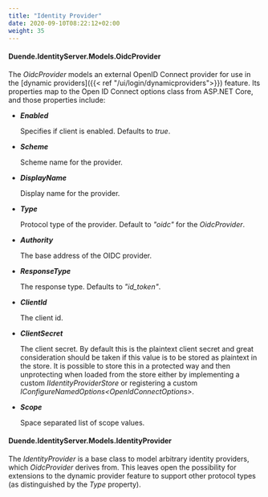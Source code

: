 ```yaml
---
title: "Identity Provider"
date: 2020-09-10T08:22:12+02:00
weight: 35
---
```


#### Duende.IdentityServer.Models.OidcProvider

The *OidcProvider* models an external OpenID Connect provider for use in the [dynamic providers]({{< ref "/ui/login/dynamicproviders">}}) feature.
Its properties map to the Open ID Connect options class from ASP.NET Core, and those properties include:

* ***Enabled***
    
    Specifies if client is enabled. Defaults to *true*.

* ***Scheme***
    
    Scheme name for the provider.

* ***DisplayName***
    
    Display name for the provider.

* ***Type***
    
    Protocol type of the provider. Default to *"oidc"* for the *OidcProvider*.

* ***Authority***
    
    The base address of the OIDC provider. 

* ***ResponseType***
    
    The response type. Defaults to *"id_token"*.

* ***ClientId***
    
    The client id.

* ***ClientSecret***
    
    The client secret. By default this is the plaintext client secret and great consideration should be taken if this value is to be stored as plaintext in the store. It is possible to store this in a protected way and then unprotecting when loaded from the store either by implementing a custom *IIdentityProviderStore* or registering a custom *IConfigureNamedOptions\<OpenIdConnectOptions>*.

* ***Scope***
    
    Space separated list of scope values.



#### Duende.IdentityServer.Models.IdentityProvider

The *IdentityProvider* is a base class to model arbitrary identity providers, which *OidcProvider* derives from.
This leaves open the possibility for extensions to the dynamic provider feature to support other protocol types (as distinguished by the *Type* property).

